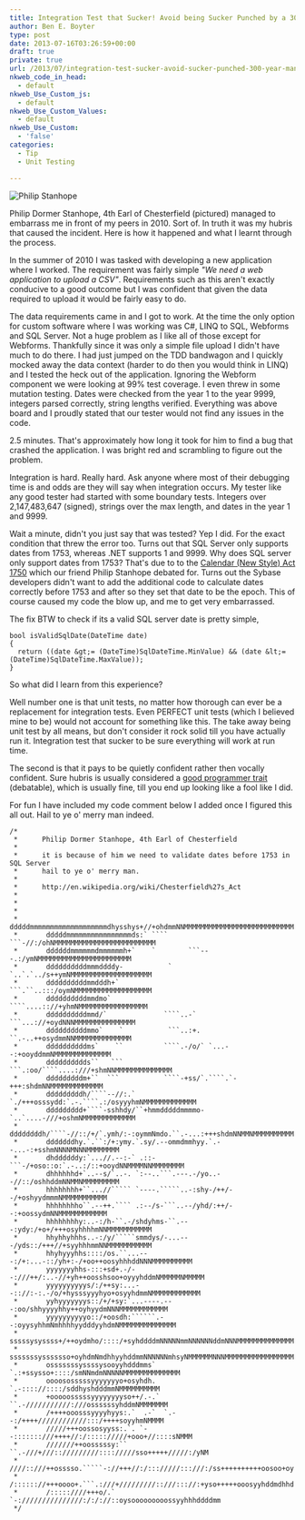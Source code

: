 ```yaml
---
title: Integration Test that Sucker! Avoid being Sucker Punched by a 300 year old Man.
author: Ben E. Boyter
type: post
date: 2013-07-16T03:26:59+00:00
draft: true
private: true
url: /2013/07/integration-test-sucker-avoid-sucker-punched-300-year-man/
nkweb_code_in_head:
  - default
nkweb_Use_Custom_js:
  - default
nkweb_Use_Custom_Values:
  - default
nkweb_Use_Custom:
  - 'false'
categories:
  - Tip
  - Unit Testing

---
```


![Philip Stanhope](/static/200px-Philip_Stanhope_4th_Earl_of_Chesterfield-150x150.png)

Philip Dormer Stanhope, 4th Earl of Chesterfield (pictured) managed to embarrass me in front of my peers in 2010. Sort of. In truth it was my hubris that caused the incident. Here is how it happened and what I learnt through the process.

In the summer of 2010 I was tasked with developing a new application where I worked. The requirement was fairly simple _"We need a web application to upload a CSV"_. Requirements such as this aren't exactly conducive to a good outcome but I was confident that given the data required to upload it would be fairly easy to do.

The data requirements came in and I got to work. At the time the only option for custom software where I was working was C#, LINQ to SQL, Webforms and SQL Server. Not a huge problem as I like all of those except for Webforms. Thankfully since it was only a simple file upload I didn't have much to do there. I had just jumped on the TDD bandwagon and I quickly mocked away the data context (harder to do then you would think in LINQ) and I tested the heck out of the application. Ignoring the Webform component we were looking at 99% test coverage. I even threw in some mutation testing. Dates were checked from the year 1 to the year 9999, integers parsed correctly, string lengths verified. Everything was above board and I proudly stated that our tester would not find any issues in the code.

2.5 minutes. That's approximately how long it took for him to find a bug that crashed the application. I was bright red and scrambling to figure out the problem.

Integration is hard. Really hard. Ask anyone where most of their debugging time is and odds are they will say when integration occurs. My tester like any good tester had started with some boundary tests. Integers over 2,147,483,647 (signed), strings over the max length, and dates in the year 1 and 9999.

Wait a minute, didn't you just say that was tested? Yep I did. For the exact condition that threw the error too. Turns out that SQL Server only supports dates from 1753, whereas .NET supports 1 and 9999. Why does SQL server only support dates from 1753? That's due to to the [Calendar (New Style) Act 1750][2] which our friend Philip Stanhope debated for. Turns out the Sybase developers didn't want to add the additional code to calculate dates correctly before 1753 and after so they set that date to be the epoch. This of course caused my code the blow up, and me to get very embarrassed.

The fix BTW to check if its a valid SQL server date is pretty simple,

```
bool isValidSqlDate(DateTime date)
{
  return ((date &gt;= (DateTime)SqlDateTime.MinValue) && (date &lt;= (DateTime)SqlDateTime.MaxValue));
}
```

So what did I learn from this experience?

Well number one is that unit tests, no matter how thorough can ever be a replacement for integration tests. Even PERFECT unit tests (which I believed mine to be) would not account for something like this. The take away being unit test by all means, but don't consider it rock solid till you have actually run it. Integration test that sucker to be sure everything will work at run time.

The second is that it pays to be quietly confident rather then vocally confident. Sure hubris is usually considered a [good programmer trait][3] (debatable), which is usually fine, till you end up looking like a fool like I did.

For fun I have included my code comment below I added once I figured this all out. Hail to ye o' merry man indeed.
  
```
/*
 *      Philip Dormer Stanhope, 4th Earl of Chesterfield
 *
 *      it is because of him we need to validate dates before 1753 in SQL Server
 *      hail to ye o' merry man.
 *
 *      http://en.wikipedia.org/wiki/Chesterfield%27s_Act
 *
 *
 *
 *       dddddmmmmmmmmmmmmmmmmmmmdhysshys+//+ohdmmNNMMMMMMMMMMMMMMMMMMMMMMMMMMM
 *       dddddmmmmmmmmmmmmmmmmds:` ````    ```-//:/ohNMMMMMMMMMMMMMMMMMMMMMMMMM
 *       ddddddmmmmmmdmmmmmmh+`    `        ```---.:/ymNMMMMMMMMMMMMMMMMMMMMMMM
 *       ddddddddddmmmddddy-           `    `..`.`../s++ymNMMMMMMMMMMMMMMMMMMMM
 *       ddddddddddmmdddh+`                 ```.``..:::/oymNMMMMMMMMMMMMMMMMMMM
 *       ddddddddddmmdmo`                    ````....:://+yhmNMMMMMMMMMMMMMMMMM
 *       ddddddddddmmd/`              ````..-`  ```...://+oydNNNMMMMMMMMMMMMMMM
 *       ddddddddddmmo`    `           ```..:+.  ``.-..++osydmmNNMMMMMMMMMMMMMM
 *       ddddddddddms`    ``          ````.-/o/` `...--:+ooyddmmNMMMMMMMMMMMMMM
 *       dddddddddds``   ```           ```.:oo/````....:///+shmNNMMMMMMMMMMMMMM
 *       dddddddddm+``  ```           ````-+ss/`.````.`-+++:shdmNNMMMMMMMMMMMMM
 *       dddddddddh/````--//:.`  `./+++osssydd:`.-.````.:/osyyyhmNMMMMMMMMMMMMM
 *       ddddddddd+````-sshhdy/``+hmmdddddmmmmo-`..`....-///+oshmNMMMMMMMMMMMMM
 *       ddddddddh/````-//::/+/`.ymh/:-:oymmNmdo.``.-...:+++shdmNNMMNMMMMMMMMMM
 *       dddddddhy.`.``:/+:ymy.`.sy/.--ommdmmhyy.`.--...-:+sshmNNNNMNNNMMMMMMMM
 *       dhddddddy:`...//.--:-` .::-```-/+oso::o:`.-..:/::+ooydNNMMMMNNMMMMMMMM
 *       dhhhhhhd+`..--s/`..-. `:--..```.---.-/yo..--//::/oshhddmNNMMNMMMMMMMMM
 *       hhhhhhhh+``...//````` `----.`````..-:shy-/++/--/+oshyydmmmNMMMMMMMMMMM
 *       hhhhhhhho``.--++.```` .:--/s-```..--/yhd/:++/--:+oossydmNNMMMMMMMMMMMM
 *       hhhhhhhhy:..-:/h-``.-/shdyhms-``.---:ydy:/+o+/+++osyhhhhmNNMMMMMMMMMMM
 *       hhyhhyhhhs..-:/y/`````smmdys/-...---/yds::/+++//+syyhhhmmNNMMMMMMMMMMM
 *       hhyhyyyhhs::::/os.``...---:/+:...-::/yh+:-/+oo++oosyhhhddNNNMMMMMMMMMM
 *       yyyyyyyhhs-:::+sd+.-/--:///++/:..-//+yh++oosshsoo+oyyyhddmNMMMMMNMMMMM
 *       yyyyyyyyyys/:/++sy:...--:://:-:.-/o/+hysssyyyhyo+osyyhdmmNMMMMMMMMMMMM
 *       yyhyyyyyyys::/+/+sy:`...----.---:oo/shhyyyyhhy++oyhyydmNNNMMMMMMMMMMMM
 *       yyyyyyyyyyo::/+oosdh:``````.--:oyysyhhmNmhhhhyydddyyhdmNMMMMMMMMMMMMMM
 *       sssssysyssss+/++oydmho/::::/+syhddddmNNNNNmmNNNNNNddmNNNMMMMMMMMMMMMMM
 *       sssssssysssssso+oyhdmNmdhhyyhddmmNNNNNNmhsyNMMMMMMNNNMMMMMMMMMMMMMMMMM
 *       osssssssyssssysooyyhdddmms` `.:+ssysso+::::/smNNmdmNNNNNMMMMMMMMMMMMMM
 *       oooososssssyyyyyyyo+osyhdh.      `.-:::://::::/sddhyshdddmmNMMMMMMMMMM
 *       +ooooosssssyyyyyyyyso++/.-.`   ``.-///////////:///ossssssyhddmNMMMMMMM
 *       /++++ooosssyyyyhyys:.`  .-`  `.--:/++++////////////:::/++++soyyhmNMMMM
 *       /////+++oossosyyss:.`. `--:::::::///++++//:/::::://///+ooo+//::::sNMMM
 *       ///////++oosssssy:`` ``.-///+///:://///////:::://///sso+++++/////:/yNM
 *       ////::///++osssso.`````-://+++//:/::://///:::///:/ss++++++++++oosoo+oy
 *       /:::::://+++oooo+.```.:///+/////////::///::://:+yso+++++ooosyyhddmdhhd
 *       /:::::////+++o/.` `-:///////////////:/:/://::oysooooooooossyyhhhddddmm
 */
 ```

 [2]: https://en.wikipedia.org/wiki/Chesterfield%27s_Act
 [3]: http://stackoverflow.com/questions/3374969/what-is-the-secret-behind-being-a-good-software-developer
